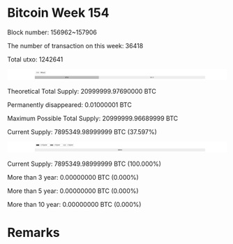 # Bitcoin Week 154

Block number: 156962~157906

The number of transaction on this week: 36418

Total utxo: 1242641

![](../images/mined_week154.png)

Theoretical Total Supply: 20999999.97690000 BTC

Permanently disappeared: 0.01000001 BTC

Maximum Possible Total Supply: 20999999.96689999 BTC

Current Supply: 7895349.98999999 BTC (37.597%)

![](../images/year_week154.png)


Current Supply: 7895349.98999999 BTC (100.000%)

More than 3 year: 0.00000000 BTC (0.000%)

More than 5 year: 0.00000000 BTC (0.000%)

More than 10 year: 0.00000000 BTC (0.000%)

# Remarks

